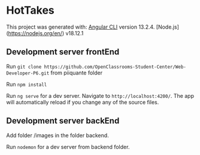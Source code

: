 # HotTakes

This project was generated with:
                                 [Angular CLI](https://github.com/angular/angular-cli) version 13.2.4. 
                                 [Node.js] (https://nodejs.org/en/) v18.12.1

## Development server frontEnd

Run `git clone https://github.com/OpenClassrooms-Student-Center/Web-Developer-P6.git` from piiquante folder

Run `npm install`

Run `ng serve` for a dev server. Navigate to `http://localhost:4200/`. The app will automatically reload if you change any of the source files.

## Development server backEnd

Add folder /images in the folder backend.

Run `nodemon` for a dev server from backend folder.